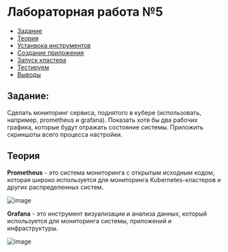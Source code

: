 # Лабораторная работа №5

- [Задание](#задание)
- [Теория](#теория)
- [Устанвока инструментов](#установка-инструментов)
- [Создание приложения](#создание-приложения)
- [Запуск кластера](#запуск-кластера)
- [Тестируем](#тестируем)
- [Выводы](#выводы)

## Задание: 

Сделать мониторинг сервиса, поднятого в кубере (использовать, например, prometheus и grafana). Показать хотя бы два рабочих графика, которые будут отражать состояние системы. Приложить скриншоты всего процесса настройки.


## Теория

**Prometheus** - это система мониторинга с открытым исходным кодом, которая широко используется для мониторинга Kubernetes-кластеров и других
распределенных систем.

![image](https://github.com/user-attachments/assets/30ed5409-4723-44ff-95bd-ccfdafed14aa)

**Grafana** - это инструмент визуализации и анализа данных, который используется для мониторинга системы, приложений и инфраструктуры.

![image](https://github.com/user-attachments/assets/4cc4c65f-4447-40e2-8a70-0f7c48f31cf1)
